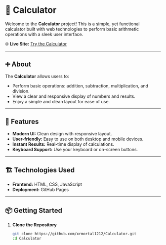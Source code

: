 # 🧮 Calculator

Welcome to the **Calculator** project! This is a simple, yet functional calculator built with web technologies to perform basic arithmetic operations with a sleek user interface.

🌐 **Live Site:** [Try the Calculator](https://xrmortal1212.github.io/Calculator/)

---

## ➕ About

The **Calculator** allows users to:
- Perform basic operations: addition, subtraction, multiplication, and division.
- View a clear and responsive display of numbers and results.
- Enjoy a simple and clean layout for ease of use.

---

## 🚀 Features

- **Modern UI:** Clean design with responsive layout.
- **User-friendly:** Easy to use on both desktop and mobile devices.
- **Instant Results:** Real-time display of calculations.
- **Keyboard Support:** Use your keyboard or on-screen buttons.

---

## 🏗️ Technologies Used

- **Frontend:** HTML, CSS, JavaScript  
- **Deployment:** GitHub Pages

---

## 📦 Getting Started

1. **Clone the Repository**
   ```bash
   git clone https://github.com/xrmortal1212/Calculator.git
   cd Calculator
